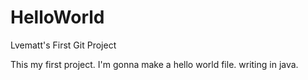 # HelloWorld
Lvematt's First Git Project


This my first project. I'm gonna make a hello world file. writing in java.


